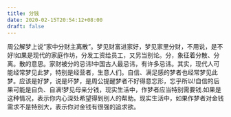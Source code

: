 ```yaml
---
title: 分钱
date: 2020-02-15T20:54:12+08:00
draft: false
---
```


周公解梦上说“家中分财主离散”。梦见财富进家好，梦见家里分财，不用说，是不好!如果是现代的家庭作坊，分发工资给员工，又另当别论。分，象征着分散、分离。散的意思。家财被分的忌讳!中国古人最忌讳，有许多忌讳。其实，现代人可能经常梦见此梦，特别是经营者，生意人们。自信、满足感的梦者也经常梦见此梦。应该是好梦，说是坏梦，是周公提醒梦者不好得意忘形，忘乎所以!自信的后果可能是自负、自满!梦见母亲分钱，现实生活中，作梦者应当特别需要钱.如果是这种情况，表示你内心深处希望得到别人的帮助。现实生活中，如果作梦者对金钱需求不是特别大，表示你对金钱有很强的追求欲。